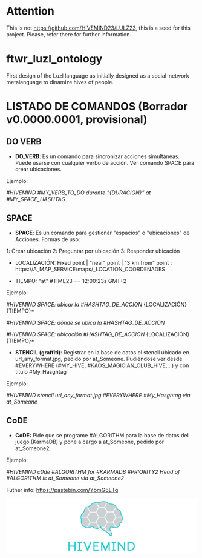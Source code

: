 # Attention
This is not https://github.com/HIVEMIND23/LULZ23, this is a seed for this project. Please, refer there for further information.

# ftwr_luzl_ontology
First design of the Luzl language as initially designed as a social-network metalanguage to dinamize hives of people.

# LISTADO DE COMANDOS (Borrador v0.0000.0001, provisional)

## DO VERB
- **DO_VERB**: Es un comando para sincronizar acciones simultáneas. Puede usarse con cualquier verbo de acción.
Ver comando SPACE para crear ubicaciones.

Ejemplo:

*#HIVEMIND #MY_VERB_TO_DO durante "{DURACION}" at #MY_SPACE_HASHTAG*

## SPACE

- **SPACE**:  Es un comando para gestionar "espacios" o "ubicaciones" de Acciones. Formas de uso:

1: Crear ubicación
2: Preguntar por ubicación
3: Responder ubicación

- LOCALIZACIÓN: 
Fixed point |  "near" point | "3 km from" point : https://A_MAP_SERVICE/maps/_LOCATION_COORDENADES

- TIEMPO:  "at" #TIME23 == 12:00:23s GMT+2

Ejemplo:

*#HIVEMIND SPACE: ubicar la #HASHTAG_DE_ACCION* {LOCALIZACIÓN} {TIEMPO}*

*#HIVEMIND SPACE: dónde se ubica la #HASHTAG_DE_ACCION*

*#HIVEMIND SPACE: ubicación #HASHTAG_DE_ACCION* {LOCALIZACIÓN} {TIEMPO}*

- **STENCIL (graffiti)**: Registrar en la base de datos el stencil ubicado en url_any_format.jpg, pedido por at_Someone. Pudiéndose ver desde #EVERYWHERE (#MY_HIVE, #KAOS_MAGICIAN_CLUB_HIVE,...) y con título #My_Hasghtag

Ejemplo:

*#HIVEMIND stencil url_any_format.jpg #EVERYWHERE #My_Hasghtag via at_Someone*

## CoDE
- **CoDE:** Pide que se programe #ALGORITHM para la base de datos del juego (KarmaDB) y pone a cargo a at_Someone, pedido por at_Someone2.

Ejemplo:

*#HIVEMIND c0de #ALGORITHM for #KARMADB #PRIORITY2 Head of #ALGORITHM is at_Someone via at_Someone2*


Futher info: https://pastebin.com/YbmG6ETq

![](hivemind.png)
